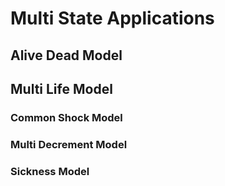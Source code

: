 # **Multi State Applications**

## **Alive Dead Model**

## **Multi Life Model**

### **Common Shock Model**

### **Multi Decrement Model**

### **Sickness Model**